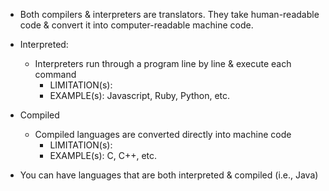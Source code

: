 - Both compilers & interpreters are translators. They take human-readable code & convert it into computer-readable machine code.

- Interpreted:
	- Interpreters run through a program line by line & execute each command
		- LIMITATION(s):
		- EXAMPLE(s): Javascript, Ruby, Python, etc.

- Compiled
	- Compiled languages are converted directly into machine code
		- LIMITATION(s):
		- EXAMPLE(s): C, C++, etc.


- You can have languages that are both interpreted & compiled (i.e., Java)